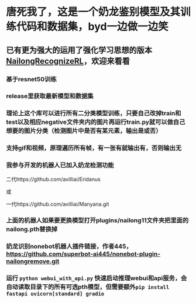 # 唐死我了，这是一个奶龙鉴别模型及其训练代码和数据集，byd一边做一边笑

## 已有更为强大的运用了强化学习思想的版本[NailongRecognizeRL](https://github.com/spawner1145/NailongRecognizeRL.git)，欢迎来看看

### 基于resnet50训练
### release里获取最新模型和数据集
### 理论上这个库可以进行所有二分类模型训练，只要自己改掉train和test以及相应negative文件夹内的图片再运行train.py就可以做自己想要的图片分类（检测图片中是否有某元素，输出是或否）
### 支持gif和视频，原理遍历所有帧，有一张有就输出有，否则输出无
### 我参与开发的机器人已加入奶龙检测功能
二代https://github.com/avilliai/Eridanus

或

一代https://github.com/avilliai/Manyana.git
### 上面的机器人如果要更换模型打开plugins/nailong11文件夹把里面的nailong.pth替换掉
### 奶龙识别nonebot机器人插件链接，作者445，https://github.com/superbot-ai445/nonebot-plugin-nailongremove.git

### 运行 `python webui_with_api.py` 快速启动推理webui和api服务，会自动读取目录下的所有可选pth模型，但需要额外`pip install fastapi uvicorn[standard] gradio`
